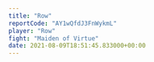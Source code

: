 ```yaml
---
title: "Row"
reportCode: "AY1wQfdJ3FnWykmL"
player: "Row"
fight: "Maiden of Virtue"
date: 2021-08-09T18:51:45.833000+00:00
---
```

